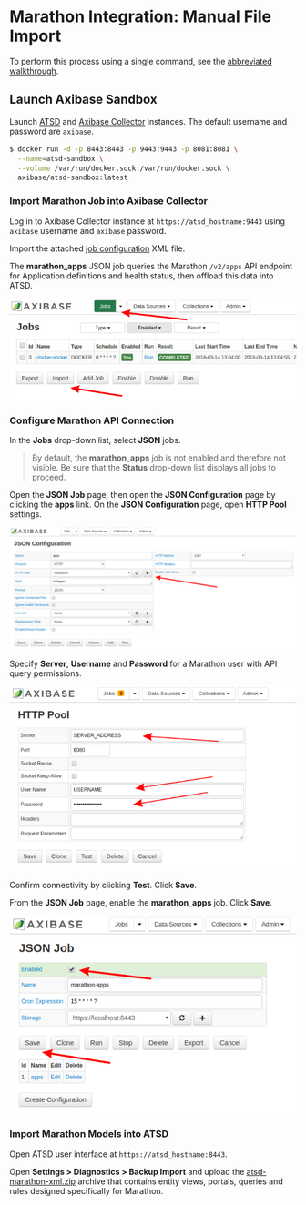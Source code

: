 # Marathon Integration: Manual File Import

To perform this process using a single command, see the [abbreviated walkthrough](../capacity-and-usage/README.md).

## Launch Axibase Sandbox

Launch [ATSD](https://axibase.com/docs/atsd/) and [Axibase Collector](https://axibase.com/docs/axibase-collector/) instances. The default username and password are `axibase`.

```sh
$ docker run -d -p 8443:8443 -p 9443:9443 -p 8081:8081 \
  --name=atsd-sandbox \
  --volume /var/run/docker.sock:/var/run/docker.sock \
  axibase/atsd-sandbox:latest
```

### Import Marathon Job into Axibase Collector

Log in to Axibase Collector instance at `https://atsd_hostname:9443` using `axibase` username and `axibase` password.

Import the attached [job configuration](resources/marathon-jobs.xml) XML file.

The **marathon_apps** JSON job queries the Marathon `/v2/apps` API endpoint for Application definitions and health status, then offload this data into ATSD.

![](./images/import_job.png)

### Configure Marathon API Connection

In the **Jobs** drop-down list, select **JSON** jobs.

> By default, the **marathon_apps** job is not enabled and therefore not visible. Be sure that the **Status** drop-down list displays all jobs to proceed.

Open the **JSON Job** page, then open the **JSON Configuration** page by clicking the **apps** link. On the **JSON Configuration** page, open **HTTP Pool** settings.

![](./images/http_pool.png)

Specify **Server**, **Username** and **Password** for a Marathon user with API query permissions.

![](./images/http_pool_config_.png)

Confirm connectivity by clicking **Test**. Click **Save**.

From the **JSON Job** page, enable the **marathon_apps** job. Click **Save**.

![](./images/enable_job.png)

### Import Marathon Models into ATSD

Open ATSD user interface at `https://atsd_hostname:8443`.

Open **Settings > Diagnostics > Backup Import** and upload the [atsd-marathon-xml.zip](resources/atsd-marathon-xml.zip) archive that contains entity views, portals, queries and rules designed specifically for Marathon.

